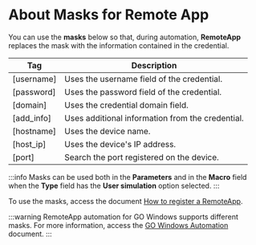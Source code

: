 # About Masks for Remote App

You can use the **masks** below so that, during automation, **RemoteApp** replaces the mask with the information contained in the credential.

**Tag**|**Description**
|---|---|
[username]| Uses the username field of the credential.
[password]| Uses the password field of the credential.
[domain]| Uses the credential domain field.
[add_info]| Uses additional information from the credential.
[hostname]| Uses the device name.
[host_ip]| Uses the device's IP address.
[port]| Search the port registered on the device.

 :::info
Masks can be used both in the **Parameters** and in the **Macro** field when the **Type** field has the **User simulation** option selected.
:::

To use the masks, access the document [How to register a RemoteApp](/v3-32/docs/pam-session-how-to-register-a-remoteapp).

 :::warning
RemoteApp automation for GO Windows supports different masks. For more information, access the [GO Windows Automation](/v3-32/docs/go-endpoint-manager-about-automation) document.
:::
